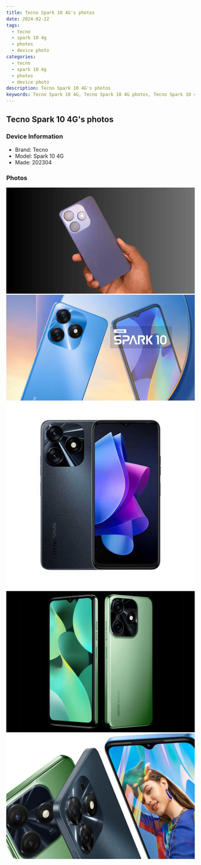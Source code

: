 ```yaml
---
title: Tecno Spark 10 4G's photos
date: 2024-02-22
tags: 
  - tecno
  - spark 10 4g
  - photos
  - device photo
categories: 
  - tecno
  - spark 10 4g
  - photos
  - device photo
description: Tecno Spark 10 4G's photos
keywords: Tecno Spark 10 4G, Tecno Spark 10 4G photos, Tecno Spark 10 4G device photo
---
```


## Tecno Spark 10 4G's photos

### Device Information

- Brand: Tecno
- Model: Spark 10 4G
- Made: 202304

### Photos

![/images/best-assets/devices/tecno/tecno-spark-10-4g/1.jpg](/images/best-assets/devices/tecno/tecno-spark-10-4g/1.jpg)
![/images/best-assets/devices/tecno/tecno-spark-10-4g/2.jpg](/images/best-assets/devices/tecno/tecno-spark-10-4g/2.jpg)
![/images/best-assets/devices/tecno/tecno-spark-10-4g/3.jpg](/images/best-assets/devices/tecno/tecno-spark-10-4g/3.jpg)
![/images/best-assets/devices/tecno/tecno-spark-10-4g/4.jpg](/images/best-assets/devices/tecno/tecno-spark-10-4g/4.jpg)
![/images/best-assets/devices/tecno/tecno-spark-10-4g/5.jpg](/images/best-assets/devices/tecno/tecno-spark-10-4g/5.jpg)

